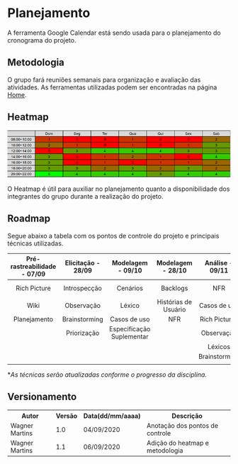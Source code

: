 # Planejamento

A ferramenta Google Calendar está sendo usada para o planejamento do cronograma do projeto.

## Metodologia
O grupo fará reuniões semanais para organização e avaliação das atividades. As ferramentas utilizadas podem ser encontradas na página [Home](../index.md).

## Heatmap
![Heatmap](Heatmap.png)

O Heatmap é útil para auxiliar no planejamento quanto a disponibilidade dos integrantes do grupo durante a realização do projeto.

## Roadmap
Segue abaixo a tabela com os pontos de controle do projeto e principais técnicas utilizadas.

| Pré-rastreabilidade - 07/09 | Elicitação - 28/09 | Modelagem - 09/10            | Modelagem - 28/10      | Análise - 09/11 | Pós-rastreabilidade - 26/11
| :-------------------------: | :----------------: | :--------------------------: | :--------------------: | :-------------: | :-------------------------: |
| Rich Picture                | Introspecção       | Cenários                     | Backlogs               | NFR             | Backward-from       
| Wiki                        | Observação         | Léxico                       | Histórias de Usuário   | Casos de uso    | Foward-from
| Planejamento                | Brainstorming      | Casos de uso                 | NFR                    | Rich Pictures   | EAP               
|                             | Priorização        | Especificação Suplementar    |                        | Observação      |                    
|                             |                    |                              |                        | Léxicos         |                    
|                             |                    |                              |                        | Brainstorming   |                    
|                             |                    |                              |                        |                 |

**As técnicas serão atualizadas conforme o progresso da disciplina.*

## Versionamento
<table>
    <tr>
        <th>Autor</th>
        <th>Versão</th>
        <th>Data(dd/mm/aaaa)</th>
        <th>Descrição</th>
    <tr>
    <tr>
        <td>Wagner Martins</td>
        <td>1.0</td>
        <td>04/09/2020</td>
        <td>Anotação dos pontos de controle</td>
    </tr>
    <tr>
        <td>Wagner Martins</td>
        <td>1.1</td>
        <td>06/09/2020</td>
        <td>Adição do heatmap e metodologia</td>
    </tr>
</table>
